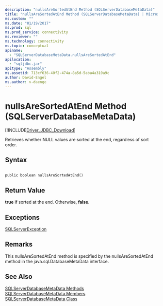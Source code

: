 ```yaml
---
description: "nullsAreSortedAtEnd Method (SQLServerDatabaseMetaData)"
title: "nullsAreSortedAtEnd Method (SQLServerDatabaseMetaData) | Microsoft Docs"
ms.custom: ""
ms.date: "01/19/2017"
ms.prod: sql
ms.prod_service: connectivity
ms.reviewer: ""
ms.technology: connectivity
ms.topic: conceptual
apiname: 
  - "SQLServerDatabaseMetaData.nullsAreSortedAtEnd"
apilocation: 
  - "sqljdbc.jar"
apitype: "Assembly"
ms.assetid: 713cf636-40f2-474a-8a5d-5aba4a310a9c
author: David-Engel
ms.author: v-daenge
---
```

# nullsAreSortedAtEnd Method (SQLServerDatabaseMetaData)
[!INCLUDE[Driver_JDBC_Download](../../../includes/driver_jdbc_download.md)]

  Retrieves whether NULL values are sorted at the end, regardless of sort order.  
  
## Syntax  
  
```  
  
public boolean nullsAreSortedAtEnd()  
```  
  
## Return Value  
 **true** if sorted at the end. Otherwise, **false**.  
  
## Exceptions  
 [SQLServerException](../../../connect/jdbc/reference/sqlserverexception-class.md)  
  
## Remarks  
 This nullsAreSortedAtEnd method is specified by the nullsAreSortedAtEnd method in the java.sql.DatabaseMetaData interface.  
  
## See Also  
 [SQLServerDatabaseMetaData Methods](../../../connect/jdbc/reference/sqlserverdatabasemetadata-methods.md)   
 [SQLServerDatabaseMetaData Members](../../../connect/jdbc/reference/sqlserverdatabasemetadata-members.md)   
 [SQLServerDatabaseMetaData Class](../../../connect/jdbc/reference/sqlserverdatabasemetadata-class.md)  
  
  
